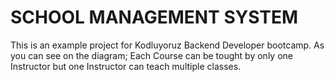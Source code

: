 # SCHOOL MANAGEMENT SYSTEM
This is an example project for Kodluyoruz Backend Developer bootcamp. As you can see on the diagram; Each Course can be tought by only one Instructor but one Instructor can teach multiple classes. 